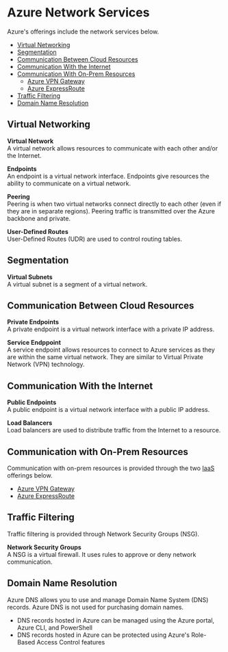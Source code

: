 # Azure Network Services
Azure's offerings include the network services below. 
* [Virtual Networking](#virtual-networking)
* [Segmentation](#segmentation)
* [Communication Between Cloud Resources](#communication-between-cloud-resources)
* [Communication With the Internet](#communication-with-the-internet)
* [Communication With On-Prem Resources](#communication-with-on-prem-resources)
  * [Azure VPN Gateway](/azure/services/network/vpn-gateway/README.md)
  * [Azure ExpressRoute](/azure/services/network/expressroute/README.md)
* [Traffic Filtering](#traffic-filtering)
* [Domain Name Resolution](#domain-name-resolution)

## Virtual Networking
**Virtual Network**  
A virtual network allows resources to communicate with each other and/or the Internet. 

**Endpoints**  
An endpoint is a virtual network interface. Endpoints give resources the ability to communicate on a virtual network. 

**Peering**  
Peering is when two virtual networks connect directly to each other (even if they are in separate regions). Peering traffic is transmitted over the Azure backbone and private. 

**User-Defined Routes**  
User-Defined Routes (UDR) are used to control routing tables. 

## Segmentation
**Virtual Subnets**  
A virtual subnet is a segment of a virtual network.

## Communication Between Cloud Resources 
**Private Endpoints**  
A private endpoint is a virtual network interface with a private IP address. 

**Service Endppoint**  
A service endpoint allows resources to connect to Azure services as they are within the same virtual network. They are similar to Virtual Private Network (VPN) technology. 

## Communication With the Internet
**Public Endpoints**  
A public endpoint is a virtual network interface with a public IP address. 

**Load Balancers**  
Load balancers are used to distribute traffic from the Internet to a resource. 

## Communication with On-Prem Resources
Communication with on-prem resources is provided through the two [IaaS](/cloud/concepts/README.md#cloud-service-models) offerings below.
* [Azure VPN Gateway](/azure/services/network/vpn-gateway/README.md)
* [Azure ExpressRoute](/azure/services/expressroute/README.md)

## Traffic Filtering
Traffic filtering is provided through Network Security Groups (NSG). 

**Network Security Groups**  
A NSG is a virtual firewall. It uses rules to approve or deny network communication.  

## Domain Name Resolution
Azure DNS allows you to use and manage Domain Name System (DNS) records. Azure DNS is not used for purchasing domain names. 
* DNS records hosted in Azure can be managed using the Azure portal, Azure CLI, and PowerShell
* DNS records hosted in Azure can be protected using Azure's Role-Based Access Control features